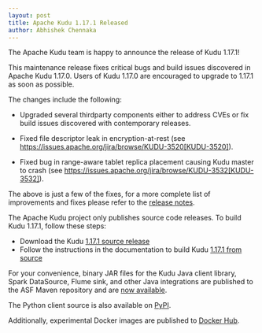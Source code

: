 ```yaml
---
layout: post
title: Apache Kudu 1.17.1 Released
author: Abhishek Chennaka
---
```


The Apache Kudu team is happy to announce the release of Kudu 1.17.1!

This maintenance release fixes critical bugs and build issues discovered in Apache
Kudu 1.17.0. Users of Kudu 1.17.0 are encouraged to upgrade to 1.17.1 as soon as
possible.

The changes include the following:

<!--more-->

* Upgraded several thirdparty components either to address CVEs or fix build
  issues discovered with contemporary releases.

* Fixed file descriptor leak in encryption-at-rest
  (see https://issues.apache.org/jira/browse/KUDU-3520[KUDU-3520]).

* Fixed bug in range-aware tablet replica placement causing Kudu master to crash
  (see https://issues.apache.org/jira/browse/KUDU-3532[KUDU-3532]).

The above is just a few of the fixes, for a more complete list of  improvements and
fixes please refer to the [release notes](/releases/1.17.1/docs/release_notes.html).

The Apache Kudu project only publishes source code releases. To build Kudu
1.17.1, follow these steps:

- Download the Kudu [1.17.1 source release](/releases/1.17.1)
- Follow the instructions in the documentation to build Kudu [1.17.1 from
  source](/releases/1.17.1/docs/installation.html#build_from_source)

For your convenience, binary JAR files for the Kudu Java client library, Spark
DataSource, Flume sink, and other Java integrations are published to the ASF
Maven repository and are [now
available](https://search.maven.org/search?q=g:org.apache.kudu%20AND%20v:1.17.1).

The Python client source is also available on
[PyPI](https://pypi.org/project/kudu-python/).

Additionally, experimental Docker images are published to
[Docker Hub](https://hub.docker.com/r/apache/kudu).
